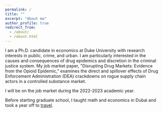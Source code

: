 ```yaml
---
permalink: /
title: ""
excerpt: "About me"
author_profile: true
redirect_from: 
  - /about/
  - /about.html
---
```


<meta name="google-site-verification" content="F1PA5O0lN6ADr5Cde5ABVSGNCeayniG2Il_SGyFGQjA" />


I am a Ph.D. candidate in economics at Duke University with research interests in public, crime, and urban. I am particularly interested in the causes and consequences of drug epidemics and discretion in the criminal justice system. My job market paper, "Disrupting Drug Markets: Evidence from the Opioid Epidemic," examines the direct and spillover effects of Drug Enforcement Administration (DEA) crackdowns on rogue supply chain actors in a controlled substance market. 

I will be on the job market during the 2022-2023 academic year. 

Before starting graduate school, I taught math and economics in Dubai and took a year off to [travel](https://twitter.com/adamksoliman/status/1402014895214776331?s=20&t=kWelDx7GIkrv42lqRBRhfQ). 
